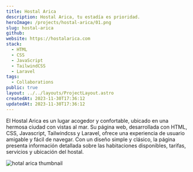```yaml
---
title: Hostal Arica
description: Hostal Arica, tu estadía es prioridad.
heroImage: /projects/hostal-arica/01.png
slug: hostal-arica
github:
website: https://hostalarica.com
stack:
  - HTML
  - CSS
  - JavaScript
  - TailwindCSS
  - Laravel
tags:
  - Collaborations
public: true
layout: ../../layouts/ProjectLayout.astro
createdAt: 2023-11-30T17:36:12
updatedAt: 2023-11-30T17:36:12
---
```


El Hostal Arica es un lugar acogedor y confortable, ubicado en una hermosa ciudad con vistas al mar. Su página web, desarrollada con HTML, CSS, Javascript, Tailwindcss y Laravel, ofrece una experiencia de usuario amigable y fácil de navegar. Con un diseño simple y clásico, la página presenta información detallada sobre las habitaciones disponibles, tarifas, servicios y ubicación del hostal.

![hotal arica thumbnail](/projects/hostal-arica/hostal-arica-1.png)
